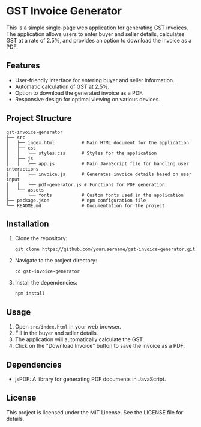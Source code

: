 # GST Invoice Generator

This is a simple single-page web application for generating GST invoices. The application allows users to enter buyer and seller details, calculates GST at a rate of 2.5%, and provides an option to download the invoice as a PDF.

## Features

- User-friendly interface for entering buyer and seller information.
- Automatic calculation of GST at 2.5%.
- Option to download the generated invoice as a PDF.
- Responsive design for optimal viewing on various devices.

## Project Structure

```
gst-invoice-generator
├── src
│   ├── index.html          # Main HTML document for the application
│   ├── css
│   │   └── styles.css      # Styles for the application
│   ├── js
│   │   ├── app.js          # Main JavaScript file for handling user interactions
│   │   ├── invoice.js      # Generates invoice details based on user input
│   │   └── pdf-generator.js # Functions for PDF generation
│   └── assets
│       └── fonts           # Custom fonts used in the application
├── package.json            # npm configuration file
└── README.md               # Documentation for the project
```

## Installation

1. Clone the repository:
   ```
   git clone https://github.com/yourusername/gst-invoice-generator.git
   ```
2. Navigate to the project directory:
   ```
   cd gst-invoice-generator
   ```
3. Install the dependencies:
   ```
   npm install
   ```

## Usage

1. Open `src/index.html` in your web browser.
2. Fill in the buyer and seller details.
3. The application will automatically calculate the GST.
4. Click on the "Download Invoice" button to save the invoice as a PDF.

## Dependencies

- jsPDF: A library for generating PDF documents in JavaScript.

## License

This project is licensed under the MIT License. See the LICENSE file for details.